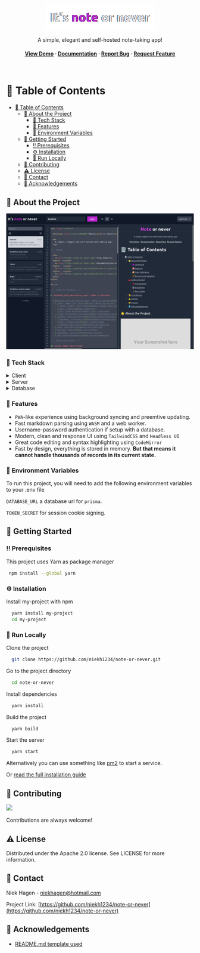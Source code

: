 <div align="center">

  <img src="assets/logo.png" />
  
  <p>
    A simple, elegant and self-hosted note-taking app!
  </p>

<!-- Badges -->
  <!-- Todo insert -->

  <h4>
    <a href="https://noteornever.app/">View Demo</a>
  <span> · </span>
    <a href="https://noteornever.app/install">Documentation</a>
  <span> · </span>
    <a href="https://github.com/niekh1234/note-or-never/issues/">Report Bug</a>
  <span> · </span>
    <a href="https://github.com/niekh1234/note-or-never/issues">Request Feature</a>
  </h4>
</div>

<br />

<!-- Table of Contents -->

# :notebook_with_decorative_cover: Table of Contents

- [:notebook_with_decorative_cover: Table of Contents](#notebook_with_decorative_cover-table-of-contents)
  - [:star2: About the Project](#star2-about-the-project)
    - [:space_invader: Tech Stack](#space_invader-tech-stack)
    - [:dart: Features](#dart-features)
    - [:key: Environment Variables](#key-environment-variables)
  - [:toolbox: Getting Started](#toolbox-getting-started)
    - [:bangbang: Prerequisites](#bangbang-prerequisites)
    - [:gear: Installation](#gear-installation)
    - [:running: Run Locally](#running-run-locally)
  - [:wave: Contributing](#wave-contributing)
  - [:warning: License](#warning-license)
  - [:handshake: Contact](#handshake-contact)
  - [:gem: Acknowledgements](#gem-acknowledgements)

<!-- About the Project -->

## :star2: About the Project

<div align="center"> 
  <img src="assets/note-or-never.jpg" alt="screenshot" />
</div>

<!-- TechStack -->

### :space_invader: Tech Stack

<details>
  <summary>Client</summary>
  <ul>
    <li><a href="https://www.typescriptlang.org/">Typescript</a></li>
    <li><a href="https://nextjs.org/">Next.js</a></li>
    <li><a href="https://reactjs.org/">React.js</a></li>
    <li><a href="https://tailwindcss.com/">TailwindCSS</a></li>
  </ul>
</details>

<details>
  <summary>Server</summary>
  <ul>
    <li><a href="https://www.typescriptlang.org/">Typescript</a></li>
    <li><a href="https://nextjs.org/">Next.js api routes</a></li>
    <li><a href="https://www.prisma.io/">Prisma</a></li>    
  </ul>
</details>

<details>
<summary>Database</summary>
  <ul>
    <li><a href="https://www.postgresql.org/">PostgreSQL</a></li>
  </ul>
</details>

<!-- Features -->

### :dart: Features

- `PWA`-like experience using background syncing and preemtive updating.
- Fast markdown parsing using `WASM` and a web worker.
- Username-password authentication if setup with a database.
- Modern, clean and response UI using `TailwindCSS` and `Headless UI`
- Great code editing and syntax highlighting using `CodeMirror`
- Fast by design, everything is stored in memory. **But that means it cannot handle thousands of records in its current state.**

<!-- Env Variables -->

### :key: Environment Variables

To run this project, you will need to add the following environment variables to your .env file

`DATABASE_URL` a database url for `prisma`.

`TOKEN_SECRET` for session cookie signing.

<!-- Getting Started -->

## :toolbox: Getting Started

<!-- Prerequisites -->

### :bangbang: Prerequisites

This project uses Yarn as package manager

```bash
 npm install --global yarn
```

<!-- Installation -->

### :gear: Installation

Install my-project with npm

```bash
  yarn install my-project
  cd my-project
```

<!-- Run Locally -->

### :running: Run Locally

Clone the project

```bash
  git clone https://github.com/niekh1234/note-or-never.git
```

Go to the project directory

```bash
  cd note-or-never
```

Install dependencies

```bash
  yarn install
```

Build the project

```bash
  yarn build
```

Start the server

```bash
  yarn start
```

Alternatively you can use something like [pm2](https://pm2.keymetrics.io/) to start a service.

Or [read the full installation guide](https://noteornever.app/install)

<!-- Contributing -->

## :wave: Contributing

<a href="https://github.com/niekh1234/note-or-never/graphs/contributors">
  <img src="https://contrib.rocks/image?repo=niekh1234/note-or-never" />
</a>

Contributions are always welcome!

<!-- License -->

## :warning: License

Distributed under the Apache 2.0 license. See LICENSE for more information.

<!-- Contact -->

## :handshake: Contact

Niek Hagen - niekhagen@hotmail.com

Project Link: [https://github.com/niekh1234/note-or-never](https://github.com/niekh1234/note-or-never)

<!-- Acknowledgments -->

## :gem: Acknowledgements

- [README.md template used](https://github.com/Louis3797/awesome-readme-template)
